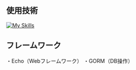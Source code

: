 ## 使用技術
[![My Skills](https://skillicons.dev/icons?i=go,docker,postgres,postman)](https://skillicons.dev)

## フレームワーク
・Echo（Webフレームワーク）
・GORM（DB操作）
